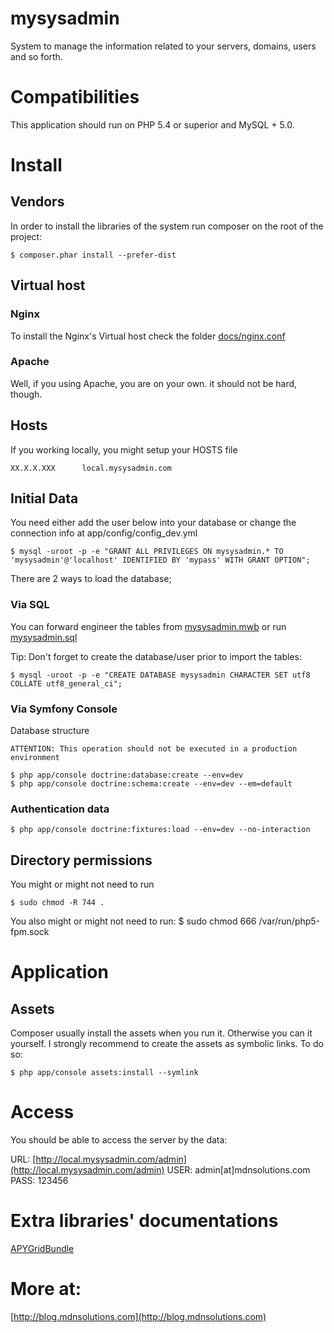 mysysadmin
==========

System to manage the information related to your servers, domains, users and so forth. 

# Compatibilities

This application should run on PHP 5.4 or superior and MySQL + 5.0.

# Install

## Vendors

In order to install the libraries of the system run composer on the root of the project:

    $ composer.phar install --prefer-dist

## Virtual host

### Nginx

To install the Nginx's Virtual host check the folder [docs/nginx.conf](https://github.com/medinadato/mysysadmin/blob/master/docs/ngnix/mysysadmin.com.conf) 

### Apache

Well, if you using Apache, you are on your own. it should not be hard, though. 

## Hosts

If you working locally, you might setup your HOSTS file

    XX.X.X.XXX      local.mysysadmin.com

## Initial Data

You need either add the user below into your database or change the connection info at app/config/config_dev.yml

    $ mysql -uroot -p -e "GRANT ALL PRIVILEGES ON mysysadmin.* TO 'mysysadmin'@'localhost' IDENTIFIED BY 'mypass' WITH GRANT OPTION";

There are 2 ways to load the database;

### Via SQL

You can forward engineer the tables from [mysysadmin.mwb](https://github.com/medinadato/mysysadmin/blob/master/docs/db/data%20modeling/mysysadmin.mwb) or run [mysysadmin.sql](https://github.com/medinadato/mysysadmin/blob/master/docs/db/dump/mysysadmin.sql)

Tip: Don't forget to create the database/user prior to import the tables:

    $ mysql -uroot -p -e "CREATE DATABASE mysysadmin CHARACTER SET utf8 COLLATE utf8_general_ci";

### Via Symfony Console

Database structure

	ATTENTION: This operation should not be executed in a production environment

    $ php app/console doctrine:database:create --env=dev
    $ php app/console doctrine:schema:create --env=dev --em=default

### Authentication data

    $ php app/console doctrine:fixtures:load --env=dev --no-interaction

## Directory permissions

You might or might not need to run

    $ sudo chmod -R 744 .
    
You also might or might not need to run:
    $ sudo chmod 666 /var/run/php5-fpm.sock

# Application

## Assets

Composer usually install the assets when you run it. Otherwise you can it yourself.
I strongly recommend to create the assets as symbolic links. To do so:

    $ php app/console assets:install --symlink

# Access

You should be able to access the server by the data:

URL:  [http://local.mysysadmin.com/admin](http://local.mysysadmin.com/admin) 
USER: admin[at]mdnsolutions.com
PASS: 123456

# Extra libraries' documentations

[APYGridBundle](https://github.com/Abhoryo/APYDataGridBundle/blob/master/Resources/doc/summary.md)


# More at:
[http://blog.mdnsolutions.com](http://blog.mdnsolutions.com)